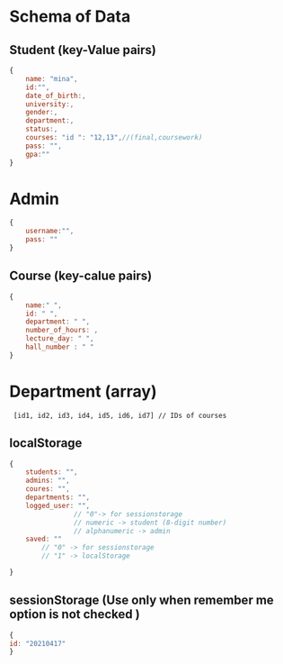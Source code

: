 
# Schema of Data

## Student (key-Value pairs)
<!-- <pre> -->
```js
{
    name: "mina",
    id:"",
    date_of_birth:,
    university:,
    gender:,
    department:,
    status:,
    courses: "id ": "12,13",//(final,coursework)
    pass: "",
    gpa:""
}

```
# Admin
```js
{
    username:"",
    pass: ""
}

```
<!-- </pre> -->

## Course (key-calue pairs)
```js
{
    name:" ",
    id: " ",
    department: " ",
    number_of_hours: ,
    lecture_day: " ",
    hall_number : " "
}
```
# Department (array)
```
 [id1, id2, id3, id4, id5, id6, id7] // IDs of courses
```

## localStorage
```js
{
    students: "",
    admins: "",
    coures: "",
    departments: "",
    logged_user: "", 
                // "0"-> for sessionstorage   
                // numeric -> student (8-digit number)
                // alphanumeric -> admin 
    saved: ""
        // "0" -> for sessionstorage 
        // "1" -> localStorage

}
```
 ## sessionStorage (Use only when remember me option is not checked )
 ```js
 {
 id: "20210417"
 }

